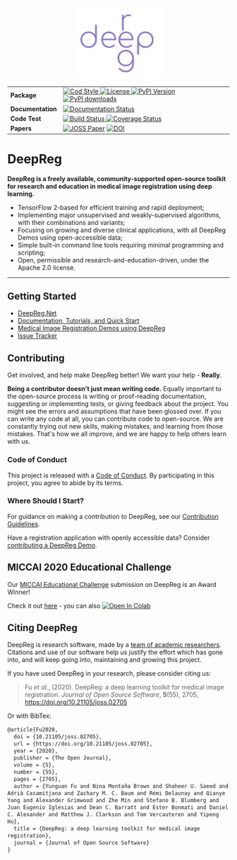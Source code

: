 <p align="center">
  <img src="https://raw.githubusercontent.com/DeepRegNet/DeepReg/main/docs/asset/deepreg_logo_purple.svg"
    alt="deepreg_logo" title="DeepReg" width="200"/>
</p>

<table align="center">
  <tr>
    <td>
      <b>Package</b>
    </td>
    <td>
      <a href="https://github.com/psf/black">
      <img src="https://img.shields.io/badge/code%20style-black-000000.svg" alt="Cod Style">
      </a>
      <a href="https://opensource.org/licenses/Apache-2.0">
      <img src="https://img.shields.io/badge/License-Apache%202.0-blue.svg" alt="License">
      </a>
      <a href="https://pypi.python.org/pypi/DeepReg/">
      <img src="https://img.shields.io/pypi/v/deepreg.svg" alt="PyPI Version">
      </a>
      <a href="https://pepy.tech/project/deepreg">
      <img src="https://static.pepy.tech/personalized-badge/deepreg?period=total&units=none&left_color=grey&right_color=orange&left_text=Downloads"
        alt="PyPI downloads">
      </a>
    </td>
  </tr>
  <tr>
    <td>
      <b>Documentation</b>
    </td>
    <td>
      <a href="https://deepreg.readthedocs.io/en/latest/?badge=latest">
      <img src="https://readthedocs.org/projects/deepreg/badge/?version=latest" alt="Documentation Status">
      </a>
    </td>
  </tr>
  <tr>
    <td>
      <b>Code Test</b>
    </td>
    <td>
      <a href="https://travis-ci.com/DeepRegNet/DeepReg">
      <img src="https://travis-ci.com/DeepRegNet/DeepReg.svg?branch=main" alt="Build Status">
      </a>
      <a href="https://codecov.io/github/DeepRegNet/DeepReg">
      <img src="https://codecov.io/gh/DeepRegNet/DeepReg/branch/main/graph/badge.svg" alt="Coverage Status">
      </a>
    </td>
  </tr>
  <tr>
    <td>
      <b>Papers</b>
    </td>
    <td>
      <a href="https://joss.theoj.org/papers/7e6de472bc82a70d7618e23f618960b3"><img
        src="https://joss.theoj.org/papers/7e6de472bc82a70d7618e23f618960b3/status.svg"
        alt="JOSS Paper"></a>
      <a href="https://zenodo.org/badge/latestdoi/269365590"><img src="https://zenodo.org/badge/269365590.svg"
        alt="DOI"></a>
    </td>
  </tr>
</table>

# DeepReg

**DeepReg is a freely available, community-supported open-source toolkit for research
and education in medical image registration using deep learning.**

- TensorFlow 2-based for efficient training and rapid deployment;
- Implementing major unsupervised and weakly-supervised algorithms, with their
  combinations and variants;
- Focusing on growing and diverse clinical applications, with all DeepReg Demos using
  open-accessible data;
- Simple built-in command line tools requiring minimal programming and scripting;
- Open, permissible and research-and-education-driven, under the Apache 2.0 license.

---

## Getting Started

- [DeepReg.Net](http://deepreg.net/)
- [Documentation, Tutorials, and Quick Start](https://deepreg.readthedocs.io/)
- [Medical Image Registration Demos using DeepReg](https://deepreg.readthedocs.io/en/latest/demo/introduction.html)
- [Issue Tracker](https://github.com/DeepRegNet/DeepReg/issues/new/choose)

## Contributing

Get involved, and help make DeepReg better! We want your help - **Really**.

**Being a contributor doesn't just mean writing code.** Equally important to the
open-source process is writing or proof-reading documentation, suggesting or
implementing tests, or giving feedback about the project. You might see the errors and
assumptions that have been glossed over. If you can write any code at all, you can
contribute code to open-source. We are constantly trying out new skills, making
mistakes, and learning from those mistakes. That's how we all improve, and we are happy
to help others learn with us.

### Code of Conduct

This project is released with a
[Code of Conduct](https://github.com/DeepRegNet/DeepReg/blob/main/docs/CODE_OF_CONDUCT.md).
By participating in this project, you agree to abide by its terms.

### Where Should I Start?

For guidance on making a contribution to DeepReg, see our
[Contribution Guidelines](https://deepreg.readthedocs.io/en/latest/contributing/code.html).

Have a registration application with openly accessible data? Consider
[contributing a DeepReg Demo](https://deepreg.readthedocs.io/en/latest/contributing/demo.html).

## MICCAI 2020 Educational Challenge

Our [MICCAI Educational Challenge](https://miccai-sb.github.io/materials.html)
submission on DeepReg is an Award Winner!

Check it out
[here](https://github.com/DeepRegNet/DeepReg/blob/main/docs/Intro_to_Medical_Image_Registration.ipynb) -
you can also
[![Open In Colab](https://colab.research.google.com/assets/colab-badge.svg)](https://colab.research.google.com/github/DeepRegNet/DeepReg/blob/main/docs/Intro_to_Medical_Image_Registration.ipynb)

## Citing DeepReg

DeepReg is research software, made by a
[team of academic researchers](https://deepreg.readthedocs.io/en/latest/#contributors).
Citations and use of our software help us justify the effort which has gone into, and
will keep going into, maintaining and growing this project.

If you have used DeepReg in your research, please consider citing us:

> Fu _et al._, (2020). DeepReg: a deep learning toolkit for medical image registration.
> _Journal of Open Source Software_, **5**(55), 2705,
> https://doi.org/10.21105/joss.02705

Or with BibTex:

```
@article{Fu2020,
  doi = {10.21105/joss.02705},
  url = {https://doi.org/10.21105/joss.02705},
  year = {2020},
  publisher = {The Open Journal},
  volume = {5},
  number = {55},
  pages = {2705},
  author = {Yunguan Fu and Nina Montaña Brown and Shaheer U. Saeed and Adrià Casamitjana and Zachary M. C. Baum and Rémi Delaunay and Qianye Yang and Alexander Grimwood and Zhe Min and Stefano B. Blumberg and Juan Eugenio Iglesias and Dean C. Barratt and Ester Bonmati and Daniel C. Alexander and Matthew J. Clarkson and Tom Vercauteren and Yipeng Hu},
  title = {DeepReg: a deep learning toolkit for medical image registration},
  journal = {Journal of Open Source Software}
}
```
